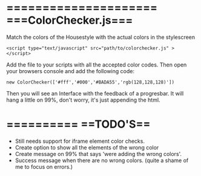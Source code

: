 =====================
===ColorChecker.js===
=====================

Match the colors of the Housestyle with the actual colors in the stylescreen

`<script type="text/javascript" src="path/to/colorchecker.js" ></script>`

Add the file to your scripts with all the accepted color codes.
Then open your browsers console and add the following code:

`new ColorChecker(['#fff','#000','#BADA55','rgb(128,128,128)'])`

Then you will see an Interface with the feedback of a progresbar.
It will hang a little on 99%, don't worry, it's just appending the html.



==========
==TODO'S==
==========
* Still needs support for iframe element color checks.
* Create option to show all the elements of the wrong color
* Create message on 99% that says 'were adding the wrong colors'.
* Success message when there are no wrong colors. (quite a shame of me to focus on errors.)
